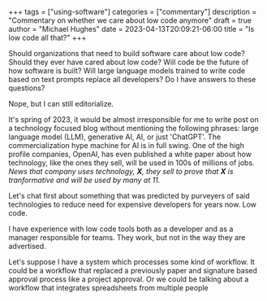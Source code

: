 +++
tags = ["using-software"]
categories = ["commentary"]
description = "Commentary on whether we care about low code anymore"
draft = true
author = "Michael Hughes"
date = 2023-04-13T20:09:21-06:00
title = "Is low code all that?"
+++

Should organizations that need to build software care about low code? Should they ever have cared about low code? Will code be the future of how software is built? Will large language models trained to write code based on text prompts replace all developers? Do I have answers to these questions?

Nope, but I can still editorialize.

<!--more-->

It's spring of 2023, it would be almost irresponsible for me to write post on a technology focused blog without mentioning the following phrases: large language model (LLM), generative AI, AI, or just 'ChatGPT'. The commercialization hype machine for AI is in full swing. One of the high profile companies, OpenAI, has even published a white paper about how technology, like the ones they sell, will be used in 100s of millions of jobs. *News that company uses technology, **X**, they sell to prove that **X** is tranformative and will be used by many at 11.* 

Let's chat first about something that was predicted by purveyers of said technologies to reduce need for expensive developers for years now. Low code.

I have experience with low code tools both as a developer and as a manager responsible for teams. They work, but not in the way they are advertised.

Let's suppose I have a system which processes some kind of workflow. It could be a workflow that replaced a previously paper and signature based approval process like a project approval. Or we could be talking about a workflow that integrates spreadsheets from multiple people 
